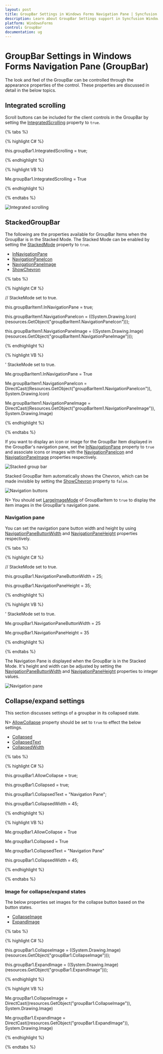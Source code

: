 ```yaml
---
layout: post
title: GroupBar Settings in Windows Forms Navigation Pane | Syncfusion
description: Learn about GroupBar Settings support in Syncfusion Windows Forms Navigation Pane (GroupBar) control and more details.
platform: WindowsForms
control: GroupBar
documentation: ug
---
```

# GroupBar Settings in Windows Forms Navigation Pane (GroupBar)

The look and feel of the GroupBar can be controlled through the appearance properties of the control. These properties are discussed in detail in the below topics.

## Integrated scrolling

Scroll buttons can be included for the client controls in the GroupBar by setting the [IntegratedScrolling](https://help.syncfusion.com/cr/windowsforms/Syncfusion.Windows.Forms.Tools.GroupBar.html#Syncfusion_Windows_Forms_Tools_GroupBar_IntegratedScrolling) property to `true`.

{% tabs %}

{% highlight C# %}

this.groupBar1.IntegratedScrolling = true;

{% endhighlight %}



{% highlight VB %} 

Me.groupBar1.IntegratedScrolling = True 

{% endhighlight %}

{% endtabs %}

![Integrated scrolling](Overview_images/Overview_img11.jpeg) 



## StackedGroupBar

The following are the properties available for GroupBar Items when the GroupBar is in the Stacked Mode. The Stacked Mode can be enabled by setting the [StackedMode](https://help.syncfusion.com/cr/windowsforms/Syncfusion.Windows.Forms.Tools.GroupBar.html#Syncfusion_Windows_Forms_Tools_GroupBar_StackedMode) property to `true`.

* [InNavigationPane](https://help.syncfusion.com/cr/windowsforms/Syncfusion.Windows.Forms.Tools.GroupBarItem.html#Syncfusion_Windows_Forms_Tools_GroupBarItem_InNavigationPane)
* [NavigationPaneIcon](https://help.syncfusion.com/cr/windowsforms/Syncfusion.Windows.Forms.Tools.GroupBarItem.html#Syncfusion_Windows_Forms_Tools_GroupBarItem_NavigationPaneIcon)
* [NavigationPaneImage](https://help.syncfusion.com/cr/windowsforms/Syncfusion.Windows.Forms.Tools.GroupBarItem.html#Syncfusion_Windows_Forms_Tools_GroupBarItem_NavigationPaneImage)
* [ShowChevron](https://help.syncfusion.com/cr/windowsforms/Syncfusion.Windows.Forms.Tools.GroupBar.html#Syncfusion_Windows_Forms_Tools_GroupBar_ShowChevron)

{% tabs %}

{% highlight C# %}  

// StackeMode set to true.

this.groupBarItem1.InNavigationPane = true;

this.groupBarItem1.NavigationPaneIcon = ((System.Drawing.Icon)(resources.GetObject("groupBarItem1.NavigationPaneIcon")));

this.groupBarItem1.NavigationPaneImage = ((System.Drawing.Image)(resources.GetObject("groupBarItem1.NavigationPaneImage")));

{% endhighlight %}


{% highlight VB %}

' StackeMode set to true.

Me.groupBarItem1.InNavigationPane = True

Me.groupBarItem1.NavigationPaneIcon = DirectCast((Resources.GetObject("groupBarItem1.NavigationPaneIcon")), System.Drawing.Icon)

Me.groupBarItem1.NavigationPaneImage = DirectCast((Resources.GetObject("groupBarItem1.NavigationPaneImage")), System.Drawing.Image)

{% endhighlight %}

{% endtabs %}

If you want to display an icon or image for the GroupBar Item displayed in the GroupBar's navigation pane, set the [InNavigationPane](https://help.syncfusion.com/cr/windowsforms/Syncfusion.Windows.Forms.Tools.GroupBarItem.html#Syncfusion_Windows_Forms_Tools_GroupBarItem_InNavigationPane) property to `true` and associate icons or images with the [NavigationPaneIcon](https://help.syncfusion.com/cr/windowsforms/Syncfusion.Windows.Forms.Tools.GroupBarItem.html#Syncfusion_Windows_Forms_Tools_GroupBarItem_NavigationPaneIcon) and [NavigationPaneImage](https://help.syncfusion.com/cr/windowsforms/Syncfusion.Windows.Forms.Tools.GroupBarItem.html#Syncfusion_Windows_Forms_Tools_GroupBarItem_NavigationPaneImage) 
properties respectively.

 ![Stacked group bar](Overview_images/Overview_img12.jpeg) 


Stacked GroupBar Item automatically shows the Chevron, which can be made invisible by setting the [ShowChevron](https://help.syncfusion.com/cr/windowsforms/Syncfusion.Windows.Forms.Tools.GroupBar.html#Syncfusion_Windows_Forms_Tools_GroupBar_ShowChevron) property to `false`.

![Navigation buttons](Overview_images/Overview_img13.jpeg)


N> You should set [LargeImageMode](https://help.syncfusion.com/cr/windowsforms/Syncfusion.Windows.Forms.Tools.GroupBarItem.html#Syncfusion_Windows_Forms_Tools_GroupBarItem_LargeImageMode) of GroupBarItem to `true` to display the item images in the GroupBar's navigation pane.

### Navigation pane

You can set the navigation pane button width and height by using [NavigationPaneButtonWidth](https://help.syncfusion.com/cr/windowsforms/Syncfusion.Windows.Forms.Tools.GroupBar.html#Syncfusion_Windows_Forms_Tools_GroupBar_NavigationPaneButtonWidth) and [NavigationPaneHeight](https://help.syncfusion.com/cr/windowsforms/Syncfusion.Windows.Forms.Tools.GroupBar.html#Syncfusion_Windows_Forms_Tools_GroupBar_NavigationPaneHeight) properties respectively.

{% tabs %}

{% highlight C# %}  


// StackeMode set to true.

this.groupBar1.NavigationPaneButtonWidth = 25;

this.groupBar1.NavigationPaneHeight = 35;

{% endhighlight %}


{% highlight VB %} 

' StackeMode set to true.

Me.groupBar1.NavigationPaneButtonWidth = 25

Me.groupBar1.NavigationPaneHeight = 35

{% endhighlight %}

{% endtabs %}

The Navigation Pane is displayed when the GroupBar is in the Stacked Mode. It's height and width can be adjusted by setting the [NavigationPaneButtonWidth](https://help.syncfusion.com/cr/windowsforms/Syncfusion.Windows.Forms.Tools.GroupBar.html#Syncfusion_Windows_Forms_Tools_GroupBar_NavigationPaneButtonWidth) and [NavigationPaneHeight](https://help.syncfusion.com/cr/windowsforms/Syncfusion.Windows.Forms.Tools.GroupBar.html#Syncfusion_Windows_Forms_Tools_GroupBar_NavigationPaneHeight) properties to integer values.

 ![Navigation pane](Overview_images/Overview_img15.jpeg)
 

 
## Collapse/expand settings

This section discusses settings of a groupbar in its collapsed state.

N> [AllowCollapse](https://help.syncfusion.com/cr/windowsforms/Syncfusion.Windows.Forms.Tools.GroupBar.html#Syncfusion_Windows_Forms_Tools_GroupBar_AllowCollapse) property should be set to `true` to effect the below settings.
 
* [Collapsed](https://help.syncfusion.com/cr/windowsforms/Syncfusion.Windows.Forms.Tools.GroupBar.html#Syncfusion_Windows_Forms_Tools_GroupBar_Collapsed)
* [CollapsedText](https://help.syncfusion.com/cr/windowsforms/Syncfusion.Windows.Forms.Tools.GroupBar.html#Syncfusion_Windows_Forms_Tools_GroupBar_CollapsedText)
* [CollapsedWidth](https://help.syncfusion.com/cr/windowsforms/Syncfusion.Windows.Forms.Tools.GroupBar.html#Syncfusion_Windows_Forms_Tools_GroupBar_CollapsedWidth)

{% tabs %}

{% highlight C# %}

this.groupBar1.AllowCollapse = true;

this.groupBar1.Collapsed = true;

this.groupBar1.CollapsedText = "Navigation Pane";

this.groupBar1.CollapsedWidth = 45;

{% endhighlight %}



{% highlight VB %} 

Me.groupBar1.AllowCollapse = True

Me.groupBar1.Collapsed = True

Me.groupBar1.CollapsedText = "Navigation Pane"

this.groupBar1.CollapsedWidth = 45;

{% endhighlight %}

{% endtabs %}

### Image for collapse/expand states

The below properties set images for the collapse button based on the button states.

* [CollapseImage](https://help.syncfusion.com/cr/windowsforms/Syncfusion.Windows.Forms.Tools.GroupBar.html#Syncfusion_Windows_Forms_Tools_GroupBar_CollapseImage)
* [ExpandImage](https://help.syncfusion.com/cr/windowsforms/Syncfusion.Windows.Forms.Tools.GroupBar.html#Syncfusion_Windows_Forms_Tools_GroupBar_ExpandImage)

{% tabs %}

{% highlight C# %}  

this.groupBar1.CollapseImage = ((System.Drawing.Image)(resources.GetObject("groupBar1.CollapseImage")));

this.groupBar1.ExpandImage = ((System.Drawing.Image)(resources.GetObject("groupBar1.ExpandImage")));

{% endhighlight %}


{% highlight VB %} 

Me.groupBar1.CollapseImage = DirectCast((resources.GetObject("groupBar1.CollapseImage")), System.Drawing.Image) 

Me.groupBar1.ExpandImage = DirectCast((resources.GetObject("groupBar1.ExpandImage")), System.Drawing.Image) 

{% endhighlight %}

{% endtabs %}
